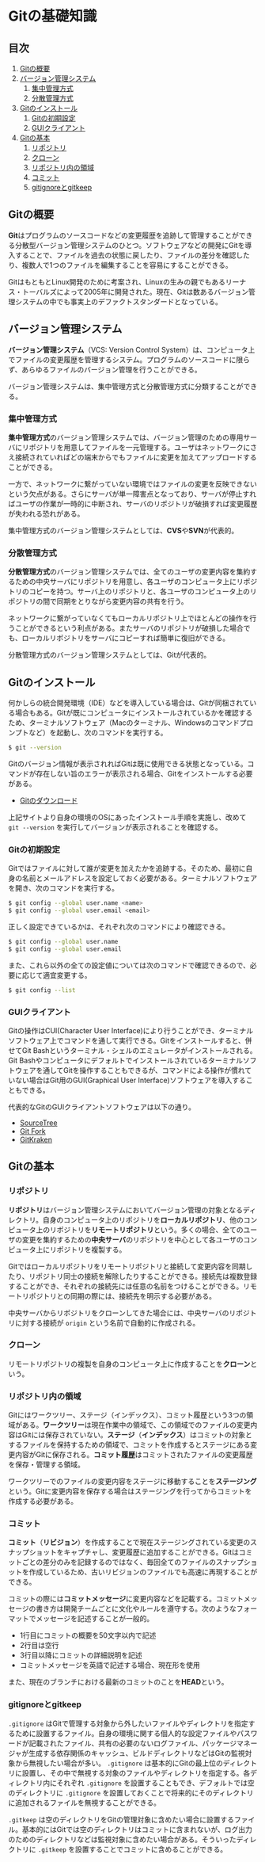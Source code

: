 # Gitの基礎知識


## 目次

1. [Gitの概要](#gitの概要)
1. [バージョン管理システム](#バージョン管理システム)
	1. [集中管理方式](#集中管理方式)
	1. [分散管理方式](#分散管理方式)
1. [Gitのインストール](#gitのインストール)
	1. [Gitの初期設定](#gitの初期設定)
	1. [GUIクライアント](#guiクライアント)
1. [Gitの基本](#gitの基本)
	1. [リポジトリ](#リポジトリ)
	1. [クローン](#クローン)
	1. [リポジトリ内の領域](#リポジトリ内の領域)
	1. [コミット](#コミット)
	1. [gitignoreとgitkeep](#gitignoreとgitkeep)


## Gitの概要

**Git**はプログラムのソースコードなどの変更履歴を追跡して管理することができる分散型バージョン管理システムのひとつ。ソフトウェアなどの開発にGitを導入することで、ファイルを過去の状態に戻したり、ファイルの差分を確認したり、複数人で1つのファイルを編集することを容易にすることができる。

GitはもともとLinux開発のために考案され、Linuxの生みの親でもあるリーナス・トーバルズによって2005年に開発された。現在、Gitは数あるバージョン管理システムの中でも事実上のデファクトスタンダードとなっている。


## バージョン管理システム

**バージョン管理システム**（VCS: Version Control System）は、コンピュータ上でファイルの変更履歴を管理するシステム。プログラムのソースコードに限らず、あらゆるファイルのバージョン管理を行うことができる。

バージョン管理システムは、集中管理方式と分散管理方式に分類することができる。

### 集中管理方式

**集中管理方式**のバージョン管理システムでは、バージョン管理のための専用サーバにリポジトリを用意してファイルを一元管理する。ユーザはネットワークにさえ接続されていればどの端末からでもファイルに変更を加えてアップロードすることができる。

一方で、ネットワークに繋がっていない環境ではファイルの変更を反映できないという欠点がある。さらにサーバが単一障害点となっており、サーバが停止すればユーザの作業が一時的に中断され、サーバのリポジトリが破損すれば変更履歴が失われる恐れがある。

集中管理方式のバージョン管理システムとしては、**CVS**や**SVN**が代表的。

### 分散管理方式

**分散管理方式**のバージョン管理システムでは、全てのユーザの変更内容を集約するための中央サーバにリポジトリを用意し、各ユーザのコンピュータ上にリポジトリのコピーを持つ。サーバ上のリポジトリと、各ユーザのコンピュータ上のリポジトリの間で同期をとりながら変更内容の共有を行う。

ネットワークに繋がっていなくてもローカルリポジトリ上でほとんどの操作を行うことができるという利点がある。またサーバのリポジトリが破損した場合でも、ローカルリポジトリをサーバにコピーすれば簡単に復旧ができる。

分散管理方式のバージョン管理システムとしては、Gitが代表的。


## Gitのインストール

何かしらの統合開発環境（IDE）などを導入している場合は、Gitが同梱されている場合もある。Gitが既にコンピュータにインストールされているかを確認するため、ターミナルソフトウェア（Macのターミナル、Windowsのコマンドプロンプトなど）を起動し、次のコマンドを実行する。

```bash
$ git --version
```

Gitのバージョン情報が表示されればGitは既に使用できる状態となっている。コマンドが存在しない旨のエラーが表示される場合、Gitをインストールする必要がある。

- [Gitのダウンロード](https://git-scm.com/download)

上記サイトより自身の環境のOSにあったインストール手順を実施し、改めて `git --version` を実行してバージョンが表示されることを確認する。

### Gitの初期設定

Gitではファイルに対して誰が変更を加えたかを追跡する。そのため、最初に自身の名前とメールアドレスを設定しておく必要がある。ターミナルソフトウェアを開き、次のコマンドを実行する。

```bash
$ git config --global user.name <name>
$ git config --global user.email <email>
```

正しく設定できているかは、それぞれ次のコマンドにより確認できる。

```bash
$ git config --global user.name
$ git config --global user.email
```

また、これら以外の全ての設定値については次のコマンドで確認できるので、必要に応じて適宜変更する。

```bash
$ git config --list
```

### GUIクライアント

Gitの操作はCUI(Character User Interface)により行うことができ、ターミナルソフトウェア上でコマンドを通して実行できる。Gitをインストールすると、併せてGit Bashというターミナル・シェルのエミュレータがインストールされる。Git Bashやコンピュータにデフォルトでインストールされているターミナルソフトウェアを通してGitを操作することもできるが、コマンドによる操作が慣れていない場合はGit用のGUI(Graphical User Interface)ソフトウェアを導入することもできる。

代表的なGitのGUIクライアントソフトウェアは以下の通り。

- [SourceTree](https://www.sourcetreeapp.com/)
- [Git Fork](https://git-fork.com/)
- [GitKraken](https://www.gitkraken.com/)


## Gitの基本

### リポジトリ

**リポジトリ**はバージョン管理システムにおいてバージョン管理の対象となるディレクトリ。自身のコンピュータ上のリポジトリを**ローカルリポジトリ**、他のコンピュータ上のリポジトリを**リモートリポジトリ**という。多くの場合、全てのユーザの変更を集約するための**中央サーバ**のリポジトリを中心として各ユーザのコンピュータ上にリポジトリを複製する。

Gitではローカルリポジトリをリモートリポジトリと接続して変更内容を同期したり、リポジトリ同士の接続を解除したりすることができる。接続先は複数登録することができ、それぞれの接続先には任意の名前をつけることができる。リモートリポジトリとの同期の際には、接続先を明示する必要がある。

中央サーバからリポジトリをクローンしてきた場合には、中央サーバのリポジトリに対する接続が `origin` という名前で自動的に作成される。

### クローン

リモートリポジトリの複製を自身のコンピュータ上に作成することを**クローン**という。

### リポジトリ内の領域
 
Gitにはワークツリー、ステージ（インデックス）、コミット履歴という3つの領域がある。**ワークツリー**は現在作業中の領域で、この領域でのファイルの変更内容はGitには保存されていない。**ステージ**（**インデックス**）はコミットの対象とするファイルを保持するための領域で、コミットを作成するとステージにある変更内容がGitに保存される。**コミット履歴**はコミットされたファイルの変更履歴を保存・管理する領域。

ワークツリーでのファイルの変更内容をステージに移動することを**ステージング**という。Gitに変更内容を保存する場合はステージングを行ってからコミットを作成する必要がある。

### コミット

**コミット**（**リビジョン**）を作成することで現在ステージングされている変更のスナップショットをキャプチャし、変更履歴に追加することができる。Gitはコミットごとの差分のみを記録するのではなく、毎回全てのファイルのスナップショットを作成しているため、古いリビジョンのファイルでも高速に再現することができる。

コミットの際には**コミットメッセージ**に変更内容などを記載する。コミットメッセージの書き方は開発チームごとに文化やルールを遵守する。次のようなフォーマットでメッセージを記述することが一般的。

- 1行目にコミットの概要を50文字以内で記述
- 2行目は空行
- 3行目以降にコミットの詳細説明を記述
- コミットメッセージを英語で記述する場合、現在形を使用

また、現在のブランチにおける最新のコミットのことを**HEAD**という。

### gitignoreとgitkeep

`.gitignore` はGitで管理する対象から外したいファイルやディレクトリを指定するために設置するファイル。自身の環境に関する個人的な設定ファイルやパスワードが記載されたファイル、共有の必要のないログファイル、パッケージマネージャが生成する依存関係のキャッシュ、ビルドディレクトリなどはGitの監視対象から無視したい場合が多い。 `.gitignore` は基本的にGitの最上位のディレクトリに設置し、その中で無視する対象のファイルやディレクトリを指定する。各ディレクトリ内にそれぞれ `.gitignore` を設置することもでき、デフォルトでは空のディレクトリに `.gitignore` を設置しておくことで将来的にそのディレクトリに追加されるファイルを無視することができる。

`.gitkeep` は空のディレクトリをGitの管理対象に含めたい場合に設置するファイル。基本的にはGitでは空のディレクトリはコミットに含まれないが、ログ出力のためのディレクトリなどは監視対象に含めたい場合がある。そういったディレクトリに `.gitkeep` を設置することでコミットに含めることができる。　
